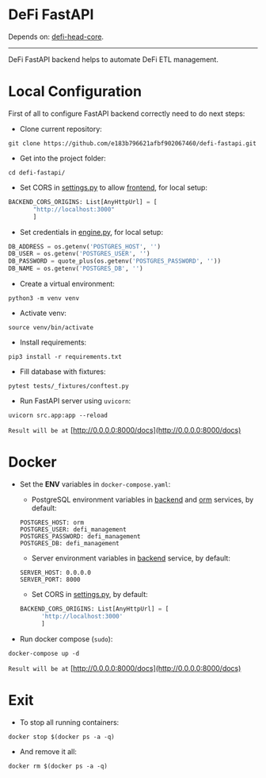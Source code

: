 # DeFi FastAPI
Depends on: [defi-head-core](https://github.com/e183b796621afbf902067460/defi-head-core).

---

DeFi FastAPI backend helps to automate DeFi ETL management.

# Local Configuration

First of all to configure FastAPI backend correctly need to do next steps:

- Clone current repository:
```
git clone https://github.com/e183b796621afbf902067460/defi-fastapi.git
```

- Get into the project folder:
```
cd defi-fastapi/
```

- Set CORS in [settings.py](https://github.com/e183b796621afbf902067460/defi-fastapi/blob/master/src/cfg/settings.py) to allow [frontend](https://github.com/e183b796621afbf902067460/defi-react), for local setup:
```python
BACKEND_CORS_ORIGINS: List[AnyHttpUrl] = [
       "http://localhost:3000"
       ]
```

- Set credentials in [engine.py](https://github.com/e183b796621afbf902067460/defi-fastapi/blob/master/src/orm/cfg/engine.py), for local setup:
```python
DB_ADDRESS = os.getenv('POSTGRES_HOST', '')
DB_USER = os.getenv('POSTGRES_USER', '')
DB_PASSWORD = quote_plus(os.getenv('POSTGRES_PASSWORD', ''))
DB_NAME = os.getenv('POSTGRES_DB', '')
```

- Create a virtual environment:
```
python3 -m venv venv
```

- Activate venv:
```
source venv/bin/activate
```

- Install requirements:
```
pip3 install -r requirements.txt
```

- Fill database with fixtures:
```
pytest tests/_fixtures/conftest.py
```

- Run FastAPI server using `uvicorn`:
```
uvicorn src.app:app --reload
```

`Result will be at` [http://0.0.0.0:8000/docs](http://0.0.0.0:8000/docs)

# Docker
- Set the __ENV__ variables in `docker-compose.yaml`:
  
  - PostgreSQL environment variables in [backend](https://github.com/e183b796621afbf902067460/defi-fastapi/blob/master/docker-compose.yaml#L6) and [orm](https://github.com/e183b796621afbf902067460/defi-fastapi/blob/master/docker-compose.yaml#L29) services, by default:
  ```
  POSTGRES_HOST: orm
  POSTGRES_USER: defi_management
  POSTGRES_PASSWORD: defi_management
  POSTGRES_DB: defi_management
  ```
  - Server environment variables in [backend](https://github.com/e183b796621afbf902067460/defi-fastapi/blob/master/docker-compose.yaml#L6) service, by default:
  ```
  SERVER_HOST: 0.0.0.0
  SERVER_PORT: 8000
  ```
  - Set CORS in [settings.py](https://github.com/e183b796621afbf902067460/defi-fastapi/blob/master/src/cfg/settings.py), by default:
  ```python
  BACKEND_CORS_ORIGINS: List[AnyHttpUrl] = [
        'http://localhost:3000'
        ]
  ```

- Run docker compose (`sudo`):
```
docker-compose up -d
```

`Result will be at` [http://0.0.0.0:8000/docs](http://0.0.0.0:8000/docs)

# Exit
- To stop all running containers:
```
docker stop $(docker ps -a -q)
```
- And remove it all:
```
docker rm $(docker ps -a -q)
```
